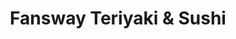 ---
layout: place
title: Fansway Teriyaki & Sushi
permalink: /new-york/corona/fansway-teriyaki-sushi.html
stateAbbr: NY
stateName: New York
cityName: Corona
seo:
  type: restaurant
  links: https://www.fanswayteriyaki.com/
place_id: ChIJpYRmPPtfwokR0bAk7cdHEiQ
photos:
  - name: >-
      places/ChIJpYRmPPtfwokR0bAk7cdHEiQ/photos/AeeoHcKscuyumTWHwPbKo1-C-X78yW5l_8zsB8C5VWf2O3BFB_Wvb2d5WLiC0ObR5yl7GMYDms4DbkngBM4m1sHE_aKyeCngVHGHT3crzEj77fFp_vsVgBnmHC4tQb0xCs08I2Kbhv-4Y9isfyLxDXK_7Ybwr_2QoZnu7oWAacLDacweEFCK7BpyUiuSV5MrQLBEFjUAa3V52hdWVQWarQ0S0MgrQQRkjhew-d21_yLK-r5K4UY4ba4A2wx6tWzW5w_OT59lbWx1mOEUkIumrtNCcAbTmKO_ctlxzZl8PfN81C8zgQ
    widthPx: 4032
    heightPx: 3024
    authorAttributions:
      - displayName: Fansway照烧和寿司
        uri: https://maps.google.com/maps/contrib/101864267370329735685
        photoUri: >-
          https://lh3.googleusercontent.com/a-/ALV-UjV__XH6y2hLiJRa7m6UkRxNQxjnMqmfgsYMJSB4DOFmV1KjikU=s100-p-k-no-mo
    flagContentUri: >-
      https://www.google.com/local/imagery/report/?cb_client=maps_api_places.places_api&image_key=!1e10!2sAF1QipN9dR2k1hNmVVpG4Mw6lAasoxFiBaggzbz--jK9&hl=en-US
    googleMapsUri: >-
      https://www.google.com/maps/place//data=!3m4!1e2!3m2!1sAF1QipN9dR2k1hNmVVpG4Mw6lAasoxFiBaggzbz--jK9!2e10!4m2!3m1!1s0x89c25ffb3c6684a5:0x241247c7ed24b0d1
  - name: >-
      places/ChIJpYRmPPtfwokR0bAk7cdHEiQ/photos/AeeoHcIotVZGL0risk7LkpUs1LodBYNWgMxl6bOoD5-E-WIYaZBPlgoqPlaZHGb7KeEkIWXumSQw136ZAfzQOBiJUCRONtrnQCvX2JiWAVmpBcZO3tMJI-9XAODjCZVMQzXcnK126cxCbCW17ZpW8OupA4b8Sa14LreJbwGk2QZYj304D8L1wS6lcw-Iyx9wCRKi6HOxUcwQ4Iwx-5j2o6KTGJWg8GeD7hHQHebjdR0S-D9AsR14i9NGu6wQS-sl6c6aGVxYbyTUmice8Ij584kxsjyasNSb4fd2twp30BICkieppQbiGVXrwMMqyk83Kr-wsa7KoUBaMKBlqkSJ1bgqZN_YRAh4bjln3jgxOLmkk9vXtPt1E6pK-VJfjNRHPtS_SBsSxuqpwdZgV6GrUHaXPWLy-370THl1WtxrFDzdvMCrXiiT
    widthPx: 3563
    heightPx: 2672
    authorAttributions:
      - displayName: Devany Juarez
        uri: https://maps.google.com/maps/contrib/105469143375028323201
        photoUri: >-
          https://lh3.googleusercontent.com/a-/ALV-UjWfFsSEoI84XPcYvgzcaxZvRPVA3NEkNFtd3O2C1JoSjapU1uTRFw=s100-p-k-no-mo
    flagContentUri: >-
      https://www.google.com/local/imagery/report/?cb_client=maps_api_places.places_api&image_key=!1e10!2sCIHM0ogKEICAgID68POM8QE&hl=en-US
    googleMapsUri: >-
      https://www.google.com/maps/place//data=!3m4!1e2!3m2!1sCIHM0ogKEICAgID68POM8QE!2e10!4m2!3m1!1s0x89c25ffb3c6684a5:0x241247c7ed24b0d1
  - name: >-
      places/ChIJpYRmPPtfwokR0bAk7cdHEiQ/photos/AeeoHcJ_iFHFlUEKL_lZjZOoi2eXY1bl_KS6aO7mmxZIKMVG2h-rSqwT89QvU3zKQluBpLlZ2qXEHA9T-s1kyUphLoXcu5PR-ZYg-eg6oMFo3OLc3GBJwPBiQBLLEwKKs3gk4kX8H90DWuilBiqpexMNrwLdzbRAGlzqWHESfWTxnzykk3kklTyIwcx3RMTzKNxi9p7JwQiRrnYaeS3L0t60Kb7uQMqpJcWlIjKGTCNKByov4d5Tx44gH-YzFsdfKrR-9eycD8Yp-_hRsIQXB5NhRL6qZ_o2TP5Vnw4J1OfYQn_6OQ
    widthPx: 1440
    heightPx: 1080
    authorAttributions:
      - displayName: Fansway照烧和寿司
        uri: https://maps.google.com/maps/contrib/101864267370329735685
        photoUri: >-
          https://lh3.googleusercontent.com/a-/ALV-UjV__XH6y2hLiJRa7m6UkRxNQxjnMqmfgsYMJSB4DOFmV1KjikU=s100-p-k-no-mo
    flagContentUri: >-
      https://www.google.com/local/imagery/report/?cb_client=maps_api_places.places_api&image_key=!1e10!2sAF1QipOswRy5u8yZwDvNNVqwy2RcU2_EgPSQ2_QMZCsP&hl=en-US
    googleMapsUri: >-
      https://www.google.com/maps/place//data=!3m4!1e2!3m2!1sAF1QipOswRy5u8yZwDvNNVqwy2RcU2_EgPSQ2_QMZCsP!2e10!4m2!3m1!1s0x89c25ffb3c6684a5:0x241247c7ed24b0d1
  - name: >-
      places/ChIJpYRmPPtfwokR0bAk7cdHEiQ/photos/AeeoHcKaa2vOkF3eH9zMP6NY4-aO1YDoYOAq6kmL4n7rdvKh4elgFGnONSUY4bSB3Kc1KJs96bgbkZHQ1eUrx1VYc-IIRGWiI-YHZUNZ0xfjvJ8PjuDwHcv171L-vlqXEIChp4DATwBqsAHBRAuDt5wUixhR8ZhtvwMrE55kNKAp6fxGHRZIhaV5Fah6QEoLCVBP0sTggfLA7ELsE3hfdwQXaVNzQPU06IHsqniPsXO9aUI1kAI0fAQ6ShfAaStkGHxsBikkQP_X3IDwMMcqDR6_qHGuXCLT6vl1NrnBmTp75vbxoQ
    widthPx: 1440
    heightPx: 1080
    authorAttributions:
      - displayName: Fansway照烧和寿司
        uri: https://maps.google.com/maps/contrib/101864267370329735685
        photoUri: >-
          https://lh3.googleusercontent.com/a-/ALV-UjV__XH6y2hLiJRa7m6UkRxNQxjnMqmfgsYMJSB4DOFmV1KjikU=s100-p-k-no-mo
    flagContentUri: >-
      https://www.google.com/local/imagery/report/?cb_client=maps_api_places.places_api&image_key=!1e10!2sAF1QipMtxs1nxhuubMVTBATweFNB70nTxLsiYc-RkisW&hl=en-US
    googleMapsUri: >-
      https://www.google.com/maps/place//data=!3m4!1e2!3m2!1sAF1QipMtxs1nxhuubMVTBATweFNB70nTxLsiYc-RkisW!2e10!4m2!3m1!1s0x89c25ffb3c6684a5:0x241247c7ed24b0d1
  - name: >-
      places/ChIJpYRmPPtfwokR0bAk7cdHEiQ/photos/AeeoHcIXAX4NCuky6fA4inqkRH6yFfGWevn4BN5WfWdlBwQ1By_HTTshS7L7T2-mOpW9OJt56rm_TCe6zKDNrNOMWMI3AY5gWBwiDwaVwm0BlCUUQzBZU97J_C2MX308cs8vccCJ8qexipr7NyUQs_E77LEWtj0vuaJcnO0XYirkVASz1o6q7B2JLGqdIqmc_jlUQc4VbBbXXDoXs9fTmMaWAQ7GiqrL_8s7aOgFNqiM_8Q2FvT1W7_Tp5IqdIx51oKQIG2V72wbXEk1M4ZCXJJTJjjN6GEdmhSeTFPvU__snzl8vU9OGs3CSwu73oNVzI3yVXdVhSu-MRmSRQIasoYciC5-qL6bf9sVEpak0qeE7ApvZzb81ofVHH9xQIezqbzAyDU3tCtnfg4VQxsl0o_CDM6yJpXWiRQ3LSvsSBedY2M
    widthPx: 2268
    heightPx: 4032
    authorAttributions:
      - displayName: Pipe Travel
        uri: https://maps.google.com/maps/contrib/105412427200467290850
        photoUri: >-
          https://lh3.googleusercontent.com/a-/ALV-UjXSzCtcM4gKvzHhHOjd2yroBJYs6t-hz7ntUPj2MwsV_Moq3uKAdQ=s100-p-k-no-mo
    flagContentUri: >-
      https://www.google.com/local/imagery/report/?cb_client=maps_api_places.places_api&image_key=!1e10!2sCIHM0ogKEICAgICmxozrYw&hl=en-US
    googleMapsUri: >-
      https://www.google.com/maps/place//data=!3m4!1e2!3m2!1sCIHM0ogKEICAgICmxozrYw!2e10!4m2!3m1!1s0x89c25ffb3c6684a5:0x241247c7ed24b0d1
  - name: >-
      places/ChIJpYRmPPtfwokR0bAk7cdHEiQ/photos/AeeoHcLjfkba-h7SLGXB-OUYVYc3lY-hcDR2YpxHGebix8onSDDEjNHSn5m-LPiPKWDSb1t4jUzfS2JZkNWhOyTr0I5soKCK_9A9AvhCFgxvQ25IvpBxu-2EeO2I-7V3LVPm5I5v5LpunHXMeI_CVDBqXu2gjyRVq8YQGx4bO_avGbTXQQ970FEtzlxfRDAOl_TCgviLfmhB59YyI-IBYqNvVHgpt-svdeauFtvH2l81QpqZre4v37UxlZbk5IMveguNfGbW6NQP3ou9asoSe5w5ljN6cmiMs6J7Ihcxvw9-C5bQrAud3r3Lv-lO6I5Of-jntOOZ8008gU2keY9X-ND_xv0b1yq9NUPxEXpb6_TE0gF1qkt968I4Z_lpxBZbylrGkq0pzOACETiLwt7hTfCI2-wZPalwusrUuTx9AqlFcHC5cA
    widthPx: 3024
    heightPx: 4032
    authorAttributions:
      - displayName: Benny Ashurov
        uri: https://maps.google.com/maps/contrib/102899833454543666634
        photoUri: >-
          https://lh3.googleusercontent.com/a-/ALV-UjV6AS8L-LSe6jaSD7DNMT5aOj-kJbjW-wkKAnxQaPI1MiFaug=s100-p-k-no-mo
    flagContentUri: >-
      https://www.google.com/local/imagery/report/?cb_client=maps_api_places.places_api&image_key=!1e10!2sCIHM0ogKEICAgIDsvLXydw&hl=en-US
    googleMapsUri: >-
      https://www.google.com/maps/place//data=!3m4!1e2!3m2!1sCIHM0ogKEICAgIDsvLXydw!2e10!4m2!3m1!1s0x89c25ffb3c6684a5:0x241247c7ed24b0d1
  - name: >-
      places/ChIJpYRmPPtfwokR0bAk7cdHEiQ/photos/AeeoHcKzh3AtvJ-NnCdAAUs5axVZsbW4JaU4LabSTULueFcYY6EVoWnQR-iKzCZEpJ1bkQMJbHihNTNimtNjss2ffDLrB6QBWvdx66-1rYsWm9HTEkaIcYQPVKBmaDHUqN3GlsuTOk1qHiBUyUhMd1sj4JeP2Iyoq2YukSCt87sCT_FoWG_hBHY3E30Lk9XoNBXZ4nJeQtBC49Xa3x3WRLVEXcCOQoc-8eH0BldZxt6W-iHBwdzri_g0Ek4mnb6bxWRIMrECnrg9iUGmOn_Y7Jx-7-KiRVP9SJsJ16FDSPrBDhaiuNNpkAwPegnzWal4_EFBGNviJUM4c-PkMFHpvNtpEOHgFdzqlrVUz3FAVPVMJIU7pAQ2wJwHjZDK59r1yoINAu3h8D1K0vIOznMSAIInMbXDY281BJEVB1EOuVLT4YJKJg
    widthPx: 4000
    heightPx: 3000
    authorAttributions:
      - displayName: Garamon Kanegon (Spacegizmo)
        uri: https://maps.google.com/maps/contrib/100902619982961453181
        photoUri: >-
          https://lh3.googleusercontent.com/a-/ALV-UjU84jtwlrag7eZAOhYHYA8I8FPieByT-t5HShmFNKyga3VzHB3Hbv0=s100-p-k-no-mo
    flagContentUri: >-
      https://www.google.com/local/imagery/report/?cb_client=maps_api_places.places_api&image_key=!1e10!2sCIHM0ogKEICAgIDB05zTUQ&hl=en-US
    googleMapsUri: >-
      https://www.google.com/maps/place//data=!3m4!1e2!3m2!1sCIHM0ogKEICAgIDB05zTUQ!2e10!4m2!3m1!1s0x89c25ffb3c6684a5:0x241247c7ed24b0d1
  - name: >-
      places/ChIJpYRmPPtfwokR0bAk7cdHEiQ/photos/AeeoHcJnswoh8kk3Hu5Cqrcq7yDvjvTC-ey27BGze0R_9z4R-z9tOGoH3hMVlf8TIYa3bFdBDALFnYlWqRvo8g1oItyyy0SEySk4jeUoVoGAvMVa8V7V9QrX3P2KNla2bVk7NOU82hPKXpxIe1eOA9Imjx4imhk9E1g3LpuAFTO4ERLfg-cFZIORp31Kkyz2msIX_a0V6rQ07luIyHA8RjjOuWAY7_Y6tCckDBibiVBo4Jyzaiiny87nz68mD20vVQt-AJ06M5tQRBxh8aTFzQ0iOlf7TzfldhVitRPBtXxU1a9TBQ
    widthPx: 1440
    heightPx: 1080
    authorAttributions:
      - displayName: Fansway照烧和寿司
        uri: https://maps.google.com/maps/contrib/101864267370329735685
        photoUri: >-
          https://lh3.googleusercontent.com/a-/ALV-UjV__XH6y2hLiJRa7m6UkRxNQxjnMqmfgsYMJSB4DOFmV1KjikU=s100-p-k-no-mo
    flagContentUri: >-
      https://www.google.com/local/imagery/report/?cb_client=maps_api_places.places_api&image_key=!1e10!2sAF1QipPX5HazMm3efG4lfN8BJyUckp3MXHmFVuMSWeK4&hl=en-US
    googleMapsUri: >-
      https://www.google.com/maps/place//data=!3m4!1e2!3m2!1sAF1QipPX5HazMm3efG4lfN8BJyUckp3MXHmFVuMSWeK4!2e10!4m2!3m1!1s0x89c25ffb3c6684a5:0x241247c7ed24b0d1
  - name: >-
      places/ChIJpYRmPPtfwokR0bAk7cdHEiQ/photos/AeeoHcJFwET86FgKnI14G47RkJ-uIXVpyLloP26f4tU2v6keHRvtKldIsZbzYOK4h0uLFCIrbsu65dkp1MOkM2Gj0Wk_Mt_TjeaXCrn0lvALfQ1XDAUfGP6ari9VyI9ARTZl6kBss7F0rFGQU_0_y71QvUrlgki_crBSs0cbls6fSP-a819C7rD3PTlucM9KYEztXlE14pF6yqrbIjS7Pc03NzQT7FjzRVJ35f2JhNh1zueNI_-DzfU_0fDGQeawwHcrTH0hKLHfT3Yr6Q2la-BM8U4NK2aGv45GBKTDlRVLHNzE_w
    widthPx: 1440
    heightPx: 1080
    authorAttributions:
      - displayName: Fansway照烧和寿司
        uri: https://maps.google.com/maps/contrib/101864267370329735685
        photoUri: >-
          https://lh3.googleusercontent.com/a-/ALV-UjV__XH6y2hLiJRa7m6UkRxNQxjnMqmfgsYMJSB4DOFmV1KjikU=s100-p-k-no-mo
    flagContentUri: >-
      https://www.google.com/local/imagery/report/?cb_client=maps_api_places.places_api&image_key=!1e10!2sAF1QipPmnZePn3ou5plpqSEGUlR5PEodFeytftad5VLY&hl=en-US
    googleMapsUri: >-
      https://www.google.com/maps/place//data=!3m4!1e2!3m2!1sAF1QipPmnZePn3ou5plpqSEGUlR5PEodFeytftad5VLY!2e10!4m2!3m1!1s0x89c25ffb3c6684a5:0x241247c7ed24b0d1
  - name: >-
      places/ChIJpYRmPPtfwokR0bAk7cdHEiQ/photos/AeeoHcKm3SKDy5zTdzvi3hm80UtfXnxeMeZstsZG9WfX5ruyqtXc4LkpLgSmLo2IoYjPkFI7k_djDcqDuBMcrSpip7ksrBVwMXKVARpj3uiY8Z_m2u_HlU2qYbtFMLGp964zKPf27eAFT87fZOlYwQe4SKb3CImY2Xe83NwEiPgUxF-Np4mqSD7dDK0TT19y69EDCSwHlKH2R-SQd7CcWPIlakRmIY47ezlcb3z3ao8cbgKlBCi2ZHBW1xA1Xgr5HVQ77x3q38LbevuO5reYvvnqvjb4RTrLDvNrbXdCvAfXDkSNqtgCOpBFoqdTmTFjRnyLzM5RQ_n0mRtKZT8gIrldlFzMzCS9dn-Fwqp4S_hKiWqc7Sij5o9H3C75wJueQJovoAqOfvqOI-oaCKoKCcX7TLAnSB0y2t61WuYNQV_dZaqCJA
    widthPx: 3600
    heightPx: 4800
    authorAttributions:
      - displayName: May Phyo Paing
        uri: https://maps.google.com/maps/contrib/100826402855382591402
        photoUri: >-
          https://lh3.googleusercontent.com/a-/ALV-UjX0aFWVW2SfcYAGogIEGc6DOxXyWv07GXR64Zx3V6kFzQ7tXfI=s100-p-k-no-mo
    flagContentUri: >-
      https://www.google.com/local/imagery/report/?cb_client=maps_api_places.places_api&image_key=!1e10!2sCIHM0ogKEICAgMDI9OflZg&hl=en-US
    googleMapsUri: >-
      https://www.google.com/maps/place//data=!3m4!1e2!3m2!1sCIHM0ogKEICAgMDI9OflZg!2e10!4m2!3m1!1s0x89c25ffb3c6684a5:0x241247c7ed24b0d1
address: 4304 Junction Blvd, Corona, NY 11368, USA
street: 4304 Junction Blvd
city: Corona
state: NY
zip: '11368'
country: USA
neighborhood: Corona
latitude: '40.745355'
longitude: '-73.868324'
accessibility_options:
  wheelchairAccessibleEntrance: true
business_status: OPERATIONAL
name: Fansway Teriyaki & Sushi
google_maps_links:
  directionsUri: >-
    https://www.google.com/maps/dir//''/data=!4m7!4m6!1m1!4e2!1m2!1m1!1s0x89c25ffb3c6684a5:0x241247c7ed24b0d1!3e0
  placeUri: https://maps.google.com/?cid=2599218858948866257
  writeAReviewUri: >-
    https://www.google.com/maps/place//data=!4m3!3m2!1s0x89c25ffb3c6684a5:0x241247c7ed24b0d1!12e1
  reviewsUri: >-
    https://www.google.com/maps/place//data=!4m4!3m3!1s0x89c25ffb3c6684a5:0x241247c7ed24b0d1!9m1!1b1
  photosUri: >-
    https://www.google.com/maps/place//data=!4m3!3m2!1s0x89c25ffb3c6684a5:0x241247c7ed24b0d1!10e5
primary_type: Japanese Restaurant
opening_hours:
  openNow: true
  periods:
    - open:
        day: 0
        hour: 11
        minute: 0
      close:
        day: 0
        hour: 21
        minute: 45
    - open:
        day: 1
        hour: 11
        minute: 0
      close:
        day: 1
        hour: 21
        minute: 45
    - open:
        day: 2
        hour: 11
        minute: 0
      close:
        day: 2
        hour: 21
        minute: 45
    - open:
        day: 3
        hour: 11
        minute: 0
      close:
        day: 3
        hour: 21
        minute: 45
    - open:
        day: 4
        hour: 11
        minute: 0
      close:
        day: 4
        hour: 21
        minute: 45
    - open:
        day: 5
        hour: 11
        minute: 0
      close:
        day: 5
        hour: 21
        minute: 45
    - open:
        day: 6
        hour: 11
        minute: 0
      close:
        day: 6
        hour: 21
        minute: 45
  weekdayDescriptions:
    - 'Monday: 11:00 AM – 9:45 PM'
    - 'Tuesday: 11:00 AM – 9:45 PM'
    - 'Wednesday: 11:00 AM – 9:45 PM'
    - 'Thursday: 11:00 AM – 9:45 PM'
    - 'Friday: 11:00 AM – 9:45 PM'
    - 'Saturday: 11:00 AM – 9:45 PM'
    - 'Sunday: 11:00 AM – 9:45 PM'
  nextCloseTime: '2025-05-04T01:45:00Z'
secondary_opening_hours:
  regular:
    weekdayDescriptions: null
    type: null
  current:
    weekdayDescriptions: null
    type: null
phone: (718) 803-2688
price_level: PRICE_LEVEL_INEXPENSIVE
price_range: $10 &ndash; $20
rating: '4.3'
rating_count: 87
website: https://www.fanswayteriyaki.com/
description: >-
  Discover Fansway Teriyaki & Sushi in Corona, New York$$$Fansway Teriyaki &
  Sushi in Corona, New York, stands out as a welcoming Japanese dining option,
  drawing in locals and visitors with its focus on fresh, flavorful dishes. The
  spot is known for its hearty bento boxes and a variety of creative sushi
  rolls, all prepared with care in a relaxed setting that encourages casual
  meals. Its convenient daily hours from 11 AM to 9:45 PM make it easy to enjoy
  authentic Japanese flavors without the rush, while wheelchair-accessible
  entrances add to the inclusive vibe. For those seeking top-rated sushi places
  near you, this location offers an affordable price range around $10 to $20,
  making it a smart choice for everyday dining or quick takeout.
generative_summary: >-
  Discover Fansway Teriyaki & Sushi in Corona, New York$$$Fansway Teriyaki &
  Sushi in Corona, New York, stands out as a welcoming Japanese dining option,
  drawing in locals and visitors with its focus on fresh, flavorful dishes. The
  spot is known for its hearty bento boxes and a variety of creative sushi
  rolls, all prepared with care in a relaxed setting that encourages casual
  meals. Its convenient daily hours from 11 AM to 9:45 PM make it easy to enjoy
  authentic Japanese flavors without the rush, while wheelchair-accessible
  entrances add to the inclusive vibe. For those seeking top-rated sushi places
  near you, this location offers an affordable price range around $10 to $20,
  making it a smart choice for everyday dining or quick takeout.
generative_disclosure: Summarized by AI using the Grok-3-Mini model.
reviews: null
review_summary: >-
  What Visitors Are Saying About This Sushi Spot$$$Fansway Teriyaki & Sushi has
  earned solid praise from diners, with many highlighting the fresh ingredients
  and well-balanced flavors in their meals, reflected in its 4.3-star rating
  from numerous reviews. People often appreciate the generous portions and
  reliable service that make it a go-to for casual Japanese dining, especially
  when craving something satisfying without breaking the bank. While a few
  mentions note the simple atmosphere, the overall consensus leans positive,
  emphasizing how it delivers on tasty sushi options that feel consistently
  enjoyable. If you're on the hunt for reliable sushi restaurants nearby, this
  place seems to hit the mark for value and taste, encouraging repeat visits for
  both solo diners and groups. Overall, the feedback paints a picture of a
  dependable spot that keeps customers coming back for its straightforward yet
  delightful offerings.
review_disclosure: Summarized by AI using the Grok-3-Mini model.
parking_options: null
payment_options: null
allow_dogs: null
curbside_pickup: null
delivery: null
dine_in: null
good_for_children: null
good_for_groups: null
good_for_sports: null
live_music: null
menu_for_children: null
outdoor_seating: null
reservable: null
restroom: null
serves_beer: null
serves_breakfast: null
serves_brunch: null
serves_cocktails: null
serves_coffee: null
serves_dinner: null
serves_dessert: null
serves_lunch: null
serves_vegetarian_food: null
serves_wine: null
takeout: null
update_category: enterprise
places_description: null

---